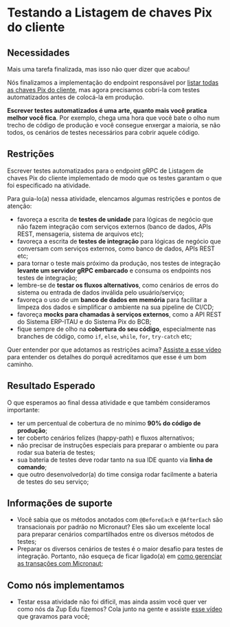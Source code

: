 # Testando a Listagem de chaves Pix do cliente

## Necessidades

Mais uma tarefa finalizada, mas isso não quer dizer que acabou!

Nós finalizamos a implementação do endpoint responsável por [listar todas as chaves Pix do cliente](021-listando-todas-as-chaves-pix-do-cliente.md), mas agora precisamos cobrí-la com testes automatizados antes de colocá-la em produção.

**Escrever testes automatizados é uma arte, quanto mais você pratica melhor você fica**. Por exemplo, chega uma hora que você bate o olho num trecho de código de produção e você consegue enxergar a maioria, se não todos, os cenários de testes necessários para cobrir aquele código.
   
## Restrições

Escrever testes automatizados para o endpoint gRPC de Listagem de chaves Pix do cliente implementado de modo que os testes garantam o que foi especificado na atividade.

Para guia-lo(a) nessa atividade, elencamos algumas restrições e pontos de atenção:

- favoreça a escrita de **testes de unidade** para lógicas de negócio que não fazem integração com serviços externos (banco de dados, APIs REST, mensageria, sistema de arquivos etc);
- favoreça a escrita de **testes de integração** para lógicas de negócio que conversam com serviços externos, como banco de dados, APIs REST etc;
- para tornar o teste mais próximo da produção, nos testes de integração **levante um servidor gRPC embarcado** e consuma os endpoints nos testes de integração;
- lembre-se de **testar os fluxos alternativos**, como cenários de erros do sistema ou entrada de dados inválida pelo usuário/serviço;
- favoreça o uso de um **banco de dados em memória** para facilitar a limpeza dos dados e simplificar o ambiente na sua pipeline de CI/CD;
- favoreça **mocks para chamadas à serviços externos**, como a API REST do Sistema ERP-ITAU e do Sistema Pix do BCB;
- fique sempre de olho na **cobertura do seu código**, especialmente nas branches de código, como `if`, `else`, `while`, `for`, `try-catch` etc;

Quer entender por que adotamos as restrições acima? [Assiste a esse vídeo](https://www.youtube.com/watch?v=IMvjNpG6320) para entender os detalhes do porquê acreditamos que esse é um bom caminho.

## Resultado Esperado

O que esperamos ao final dessa atividade e que também consideramos importante:

- ter um percentual de cobertura de no mínimo **90% do código de produção**;
- ter coberto cenários felizes (happy-path) e fluxos alternativos;
- não precisar de instruções especiais para preparar o ambiente ou para rodar sua bateria de testes;
- sua bateria de testes deve rodar tanto na sua IDE quanto via **linha de comando**;
- que outro desenvolvedor(a) do time consiga rodar facilmente a bateria de testes do seu serviço;

## Informações de suporte

- Você sabia que os métodos anotados com `@BeforeEach` e `@AfterEach` são transacionais por padrão no Micronaut? Eles são um excelente local para preparar cenários compartilhados entre os diversos métodos de testes;
- Preparar os diversos cenários de testes é o maior desafio para testes de integração. Portanto, não esqueça de ficar ligado(a) em [como gerenciar as transações com Micronaut](https://micronaut-projects.github.io/micronaut-test/latest/guide/#_transaction_semantics);

## Como nós implementamos

- Testar essa atividade não foi difícil, mas ainda assim você quer ver como nós da Zup Edu fizemos? Cola junto na gente e assiste [esse vídeo](https://www.youtube.com/watch?v=ehMgmMtyPKQ) que gravamos para você;

